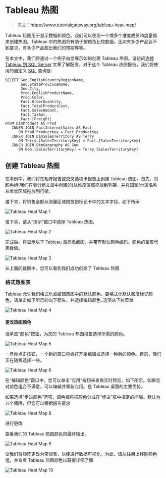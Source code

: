# Tableau 热图

> 原文：<https://www.tutorialgateway.org/tableau-heat-map/>

Tableau 热图用于显示数据和颜色。我们可以使用一个或多个维度成员和度量值来创建热图。Tableau 中的热图将有助于按颜色比较数据。比如有多少产品达不到要求，有多少产品超出我们的预期等等。

在本文中，我们将通过一个例子向您展示如何创建 Tableau 热图。请访问[连接 Tableau 到 SQL Server](https://www.tutorialgateway.org/connecting-tableau-to-sql-server/) 文章了解配置。对于这个 Tableau 热图报告，我们将使用的自定义 [SQL](https://www.tutorialgateway.org/sql/) 查询是:

```
SELECT Geo.EnglishCountryRegionName, 
       Geo.StateProvinceName, 
       Geo.City, 
       Prod.EnglishProductName, 
       Prod.Color, 
       Fact.OrderQuantity, 
       Fact.TotalProductCost, 
       Fact.SalesAmount, 
       Fact.TaxAmt, 
       Fact.[Freight]
FROM DimProduct AS Prod 
   INNER JOIN FactInternetSales AS Fact 
      ON Prod.ProductKey = Fact.ProductKey 
   INNER JOIN DimSalesTerritory AS Terry 
      ON Terry.[SalesTerritoryKey] = Fact.[SalesTerritoryKey] 
   INNER JOIN DimGeography AS Geo 
      ON Geo.[SalesTerritoryKey] = Terry.[SalesTerritoryKey]
```

## 创建 Tableau 热图

在本例中，我们将在矩阵报告或交叉选项卡报告上创建 Tableau 热图。首先，将颜色组(我们在[表分组](https://www.tutorialgateway.org/tableau-grouping/)文章中创建的)从维度区域拖放到列架，并将国家/地区名称从维度区域拖放到行架。

接下来，将销售金额从测量区域拖放到标记卡中的文本字段，如下所示

![Tableau Heat Map 1](img/cb94b3fdf359d3e0925ba382e7971173.png)

接下来，请从“演示”窗口中选择 Tableau 热图。

![Tableau Heat Map 2](img/5cb84d04dd71f3799456d1678c6efc1e.png)

完成后，将显示以下 [Tableau](https://www.tutorialgateway.org/tableau/) 高亮表截图，并带有默认颜色编码。颜色的密度代表数值。

![Tableau Heat Map 3](img/8d37eb6afe387b83591f48275c4b8399.png)

从上面的截图中，您可以看到我们成功创建了 Tableau 热图

### 格式热图表

Tableau 允许我们格式化或编辑热图中的默认颜色。要格式化默认密度标记颜色，请单击如下所示的向下箭头，并选择编辑颜色..选项从下拉菜单

![Tableau Heat Map 4](img/9af99d58d631f2421acf5ec9430dc6ab.png)

#### 更改热图颜色

请单击“颜色”按钮，为您的 Tableau 热图报告选择所需的颜色。

![Tableau Heat Map 5](img/1b249e5f6db427bc29e4121ea08f5995.png)

一旦你点击按钮，一个新的窗口将会打开来编辑或选择一种新的颜色。目前，我们正在随机选择一些。

![Tableau Heat Map 6](img/a7c966f4053330aada350abbbe87e8b4.png)

在“编辑颜色”窗口中，您可以单击“应用”按钮来查看实时预览，如下所示。如果您对颜色组合不满意，可以编辑并重新应用。是 Tableau 桌面的主要优势。

如果选择“步进颜色”选项，调色板将把颜色分成在“步进”框中指定的间隔。默认为五个间隔，但您可以根据报告要求

![Tableau Heat Map 8](img/a2b7ca41e921e676b47879beff4e5387.png)

进行更改

查看我们的 Tableau 热图颜色的最终输出。

![Tableau Heat Map 9](img/c26ff81420b584af18bd05d4c93215c9.png)

让我们将矩阵更改为常规表，以便进行数据可视化。为此，请从柱架上移除颜色组，并查看 Tableau 热图颜色以获得详细了解

![Tableau Heat Map 10](img/2e7e72a4f98b74979d8dd301d1df533f.png)